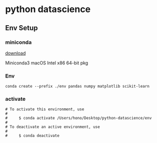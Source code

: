 # python datascience

## Env Setup

### miniconda
[download](https://docs.conda.io/en/latest/miniconda.html)

Miniconda3 macOS Intel x86 64-bit pkg

### Env

```
conda create --prefix ./env pandas numpy matplotlib scikit-learn
```

### activate

```
# To activate this environment, use
#
#     $ conda activate /Users/hono/Desktop/python-datascience/env
#
# To deactivate an active environment, use
#
#     $ conda deactivate
```
